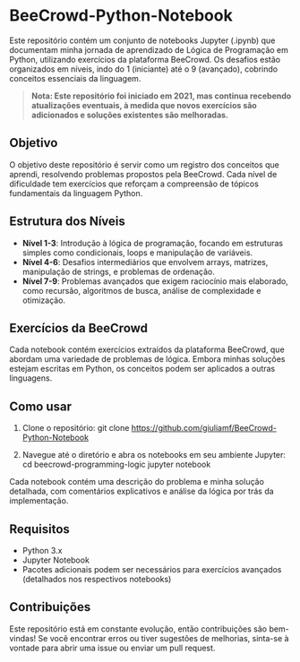# BeeCrowd-Python-Notebook

Este repositório contém um conjunto de notebooks Jupyter (.ipynb) que documentam minha jornada de aprendizado de Lógica de Programação em Python, utilizando exercícios da plataforma BeeCrowd. Os desafios estão organizados em níveis, indo do 1 (iniciante) até o 9 (avançado), cobrindo conceitos essenciais da linguagem.

> **Nota: Este repositório foi iniciado em 2021, mas continua recebendo atualizações eventuais, à medida que novos exercícios são adicionados e soluções existentes são melhoradas.**

## Objetivo
O objetivo deste repositório é servir como um registro dos conceitos que aprendi, resolvendo problemas propostos pela BeeCrowd. Cada nível de dificuldade tem exercícios que reforçam a compreensão de tópicos fundamentais da linguagem Python.

## Estrutura dos Níveis

* **Nível 1-3**: Introdução à lógica de programação, focando em estruturas simples como condicionais, loops e manipulação de variáveis.
* **Nível 4-6**: Desafios intermediários que envolvem arrays, matrizes, manipulação de strings, e problemas de ordenação.
* **Nível 7-9**: Problemas avançados que exigem raciocínio mais elaborado, como recursão, algoritmos de busca, análise de complexidade e otimização.

## Exercícios da BeeCrowd
Cada notebook contém exercícios extraídos da plataforma BeeCrowd, que abordam uma variedade de problemas de lógica. Embora minhas soluções estejam escritas em Python, os conceitos podem ser aplicados a outras linguagens.

## Como usar
1. Clone o repositório:
git clone https://github.com/giuliamf/BeeCrowd-Python-Notebook

2. Navegue até o diretório e abra os notebooks em seu ambiente Jupyter:
cd beecrowd-programming-logic
jupyter notebook

Cada notebook contém uma descrição do problema e minha solução detalhada, com comentários explicativos e análise da lógica por trás da implementação.

## Requisitos
* Python 3.x
* Jupyter Notebook
* Pacotes adicionais podem ser necessários para exercícios avançados (detalhados nos respectivos notebooks)

## Contribuições
Este repositório está em constante evolução, então contribuições são bem-vindas! Se você encontrar erros ou tiver sugestões de melhorias, sinta-se à vontade para abrir uma issue ou enviar um pull request.
